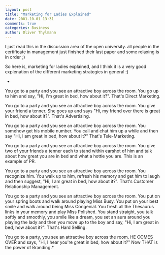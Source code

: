```yaml
---
layout: post
title: "Marketing for Ladies Explained"
date: 2001-10-01 13:31
comments: true
categories: Business
author: Oliver Thylmann
---
```



I just read this in the discussion area of the open university. all people in the certificate in management just finished their last paper and some relaxing is in order ;)

So here is, marketing for ladies explained, and I think it is a very good explenation of the different marketing strategies in general :)

* 
You go to a party and you see an attractive boy across the room.
You go up to him and say, &quot;Hi, I'm great in bed, how about it?&quot;. 
That's Direct Marketing.

You go to a party and you see an attractive boy across the room.
You give your friend a tenner. She goes up and says &quot;Hi, my friend over
there is great in bed, how about it?&quot;. 
That's Advertising.

You go to a party and you see an attractive boy across the room. You somehow get his mobile number. You call and chat him up a while and then say &quot;Hi, I am great in bed, how about it?&quot; 
That's Tele-Marketing.

You go to a party and you see an attractive boy across the room.
You give two of your friends a tenner each to stand within earshot of him and talk about how great you are in bed and what a hottie you are. 
This is an example of PR.

You go to a party and you see an attractive boy across the room. You recognize him. You walk up to him, refresh his memory and get him to laugh and then suggest, &quot;Hi, I am great in bed, how about  it?&quot;.
That's Customer Relationship Management.

You go to a party and you see an attractive boy across the room.
You put on your spring boots and walk around playing Miss Busy. You put on your best smile and walk around being Miss Congenial. You fresh all the Thesaurus links in your memory and play Miss Polished. You stand straight, you talk softly and smoothly, you smile like a dream, you set an aura around you playing the lady and then you move up to the boy and say, &quot;Hi, I am great in bed, how about it?&quot;.
That's Hard Selling.

You go to a party, you see an attractive boy across the room. 
HE COMES OVER and says, &quot;Hi, I hear you're great in bed, how about it?&quot; 
Now THAT is the power of Branding.*


